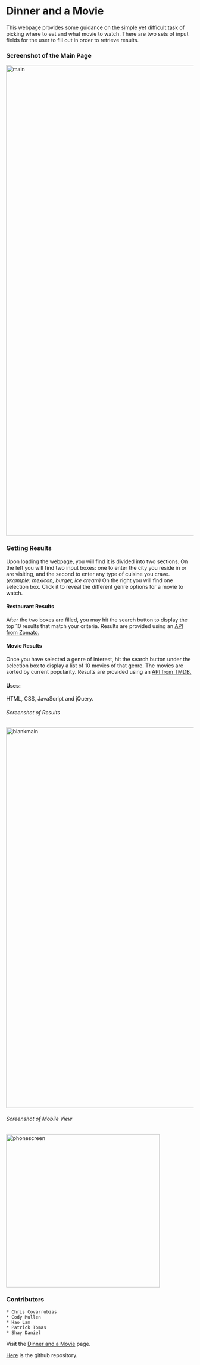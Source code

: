 # Dinner and a Movie
This webpage provides some guidance on the simple yet difficult
task of picking where to eat and what movie to watch. There are 
two sets of input fields for the user to fill out in order to
retrieve results.

### Screenshot of the Main Page
<img width="1265" alt="main" src="https://user-images.githubusercontent.com/67557233/94036568-49d83e00-fd79-11ea-85d8-a68c46333fca.png">


### Getting Results
Upon loading the webpage, you will find it is divided into two sections.
On the left you will find two input boxes: one to enter the city you reside
in or are visiting, and the second to enter any type of cuisine you crave.
_(example: mexican, burger, ice cream)_
On the right you will find one selection box. Click it to reveal the different
genre options for a movie to watch.

#### Restaurant Results
After the two boxes are filled, you may hit the search button to display the 
top 10 results that match your criteria.
Results are provided using an [API from Zomato.](https://developers.zomato.com/api "Link to Zomato API")

#### Movie Results
Once you have selected a genre of interest, hit the search button under the
selection box to display a list of 10 movies of that genre. The movies
are sorted by current popularity.
Results are provided using an [API from TMDB.](https://developers.themoviedb.org/ "Link to TMDb API")

#### Uses:
HTML, CSS, JavaScript and jQuery.

###### Screenshot of Results
<img width="1023" alt="blankmain" src="https://user-images.githubusercontent.com/67557233/94036424-24e3cb00-fd79-11ea-8941-ef8ff30b083d.png">

###### Screenshot of Mobile View
<img width="412" alt="phonescreen" src="https://user-images.githubusercontent.com/67557233/94036561-480e7a80-fd79-11ea-83c2-fb00d7ed788b.png">

### Contributors
    * Chris Covarrubias
    * Cody Mullen
    * Hao Lam
    * Patrick Tomas
    * Shay Daniel

Visit the [Dinner and a Movie](https://shaydaniel7.github.io/projectbf/ "Link to Dinner and a Movie app") page.

[Here](https://github.com/shaydaniel7/projectbf "Link to github repository") is the github repository.
